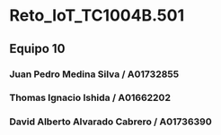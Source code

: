 # Reto_IoT_TC1004B.501

## Equipo 10

### Juan Pedro Medina Silva / A01732855
### Thomas Ignacio Ishida / A01662202
### David Alberto Alvarado Cabrero / A01736390

###
